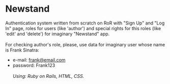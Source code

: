 # Newstand
Authentication system written from scratch on RoR with "Sign Up" and "Log In" page, roles for users (like 'author') and special rights for this roles (like 'edit' and 'delete') for imaginary "Newstand" app.
<br/><br/>
For checking author's role, please, use data for imaginary user whose name is Frank Sinatra: 
- e-mail: frank@email.com
- password: Frank123
<br/><br/>
<i>Using: Ruby on Rails, HTML, CSS.</i>
